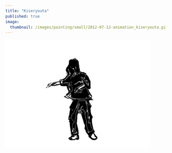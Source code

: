 ```yaml
---
title: "Kiseryouta"
published: true
image: 
  thumbnail: /images/painting/small/2012-07-12-animation_kiseryouta.gif
---
```

<img src="/images/painting/2012-07-12-animation_kiseryouta.gif">

